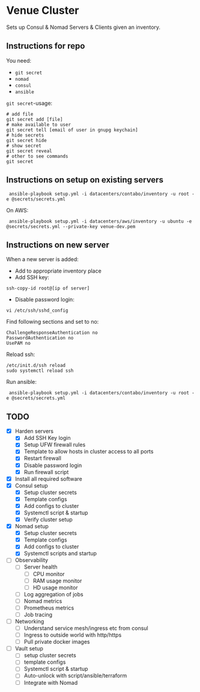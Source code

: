 # Venue Cluster
Sets up Consul & Nomad Servers & Clients given an inventory.

## Instructions for repo
You need:
* `git secret`
* `nomad`
* `consul`
* `ansible`


`git secret`-usage:
```
# add file
git secret add [file]
# make available to user
git secret tell [email of user in gnupg keychain]
# hide secrets
git secret hide
# show secret
git secret reveal
# other to see commands
git secret
```

## Instructions on setup on existing servers

```
 ansible-playbook setup.yml -i datacenters/contabo/inventory -u root -e @secrets/secrets.yml
```

On AWS: 

```
 ansible-playbook setup.yml -i datacenters/aws/inventory -u ubuntu -e @secrets/secrets.yml --private-key venue-dev.pem
```

## Instructions on new server
When a new server is added:
* Add to appropriate inventory place
* Add SSH key:

```
ssh-copy-id root@[ip of server]
```

* Disable password login:

```
vi /etc/ssh/sshd_config
```

Find following sections and set to no:

```
ChallengeResponseAuthentication no
PasswordAuthentication no
UsePAM no
```

Reload ssh:
```
/etc/init.d/ssh reload
sudo systemctl reload ssh
```

Run ansible:

```
 ansible-playbook setup.yml -i datacenters/contabo/inventory -u root -e @secrets/secrets.yml
```

## TODO
- [x] Harden servers
    - [x] Add SSH Key login
    - [x] Setup UFW firewall rules
    - [x] Template to allow hosts in cluster access to all ports
    - [x] Restart firewall
    - [x] Disable password login
    - [x] Run firewall script
- [x] Install all required software
- [x] Consul setup
    - [x] Setup cluster secrets
    - [x] Template configs
    - [x] Add configs to cluster
    - [x] Systemctl script & startup
    - [x] Verify cluster setup
- [x] Nomad setup
    - [x] Setup cluster secrets
    - [x] Template configs
    - [x] Add configs to cluster
    - [x] Systemctl scripts and startup
- [ ] Observability
    - [ ] Server health
        - [ ] CPU monitor
        - [ ] RAM usage monitor
        - [ ] HD usage monitor
    - [ ] Log aggregation of jobs
    - [ ] Nomad metrics
    - [ ] Prometheus metrics
    - [ ] Job tracing
- [ ] Networking
    - [ ] Understand service mesh/ingress etc from consul
    - [ ] Ingress to outside world with http/https
    - [ ] Pull private docker images
- [ ] Vault setup
    - [ ] setup cluster secrets
    - [ ] template configs
    - [ ] Systemctl script & startup
    - [ ] Auto-unlock with script/ansible/terraform
    - [ ] Integrate with Nomad
